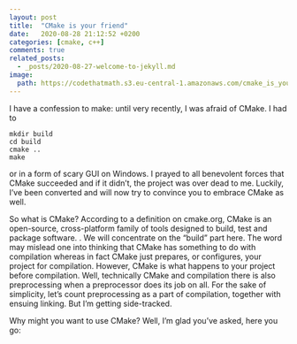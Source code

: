 ```yaml
---
layout: post
title:  "CMake is your friend"
date:   2020-08-28 21:12:52 +0200
categories: [cmake, c++]
comments: true
related_posts:
  - _posts/2020-08-27-welcome-to-jekyll.md
image:
  path: https://codethatmath.s3.eu-central-1.amazonaws.com/cmake_is_your_friend3.svg
---
```

I have a confession to make: until very recently, I was afraid of CMake. I had to  

```
mkdir build
cd build
cmake ..
make
```

or in a form of scary GUI on Windows. I prayed to all benevolent forces that CMake succeeded and if it didn’t, the project was over dead to me. Luckily, I’ve been converted and will now try to convince you to embrace CMake as well.



So what is CMake? According to a definition on cmake.org, CMake is an open-source, cross-platform family of tools designed to build, test and package software.
. We will concentrate on the “build” part here. The word may mislead one into thinking that CMake has something to do with compilation whereas in fact CMake just prepares, or configures, your project for compilation.  However, CMake is what happens to your project before compilation. Well, technically CMake and compilation there is also preprocessing when a preprocessor does its job on all. For the sake of simplicity, let’s count preprocessing as a part of compilation, together with ensuing linking. But I’m getting side-tracked.

Why might you want to use CMake? Well, I’m glad you’ve asked, here you go:
